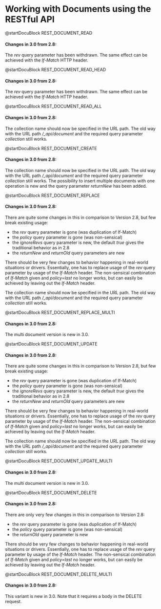 Working with Documents using the RESTful API
============================================

<!-- arangod/RestHandler/RestDocumentHandler.cpp -->
@startDocuBlock REST_DOCUMENT_READ

#### Changes in 3.0 from 2.8:

The *rev* query parameter has been withdrawn. The same effect can be
achieved with the *If-Match* HTTP header.

<!-- arangod/RestHandler/RestDocumentHandler.cpp -->
@startDocuBlock REST_DOCUMENT_READ_HEAD

#### Changes in 3.0 from 2.8:

The *rev* query parameter has been withdrawn. The same effect can be
achieved with the *If-Match* HTTP header.

<!-- arangod/RestHandler/RestDocumentHandler.cpp -->
@startDocuBlock REST_DOCUMENT_READ_ALL

#### Changes in 3.0 from 2.8:

The collection name should now be specified in the URL path. The old
way with the URL path */_api/document* and the required query parameter
*collection* still works.

<!-- arangod/RestHandler/RestDocumentHandler.cpp -->
@startDocuBlock REST_DOCUMENT_CREATE

#### Changes in 3.0 from 2.8:

The collection name should now be specified in the URL path. The old
way with the URL path */_api/document* and the required query parameter
*collection* still works. The possibility to insert multiple documents
with one operation is new and the query parameter *returnNew* has been added.


<!-- arangod/RestHandler/RestDocumentHandler.cpp -->
@startDocuBlock REST_DOCUMENT_REPLACE

#### Changes in 3.0 from 2.8:

There are quite some changes in this in comparison to Version 2.8, but
few break existing usage:

  - the *rev* query parameter is gone (was duplication of If-Match)
  - the *policy* query parameter is gone (was non-sensical)
  - the *ignoreRevs* query parameter is new, the default *true* gives 
    the traditional behavior as in 2.8
  - the *returnNew* and *returnOld* query parameters are new

There should be very few changes to behavior happening in real-world
situations or drivers. Essentially, one has to replace usage of the
*rev* query parameter by usage of the *If-Match* header. The non-sensical
combination of *If-Match* given and *policy=last* no longer works, but can
easily be achieved by leaving out the *If-Match* header.

The collection name should now be specified in the URL path. The old
way with the URL path */_api/document* and the required query parameter
*collection* still works.

<!-- arangod/RestHandler/RestDocumentHandler.cpp -->
@startDocuBlock REST_DOCUMENT_REPLACE_MULTI

#### Changes in 3.0 from 2.8:

The multi document version is new in 3.0.

<!-- arangod/RestHandler/RestDocumentHandler.cpp -->
@startDocuBlock REST_DOCUMENT_UPDATE

#### Changes in 3.0 from 2.8:

There are quite some changes in this in comparison to Version 2.8, but
few break existing usage:

  - the *rev* query parameter is gone (was duplication of If-Match)
  - the *policy* query parameter is gone (was non-sensical)
  - the *ignoreRevs* query parameter is new, the default *true* gives 
    the traditional behavior as in 2.8
  - the *returnNew* and *returnOld* query parameters are new

There should be very few changes to behavior happening in real-world
situations or drivers. Essentially, one has to replace usage of the
*rev* query parameter by usage of the *If-Match* header. The non-sensical
combination of *If-Match* given and *policy=last* no longer works, but can
easily be achieved by leaving out the *If-Match* header.

The collection name should now be specified in the URL path. The old
way with the URL path */_api/document* and the required query parameter
*collection* still works.

<!-- arangod/RestHandler/RestDocumentHandler.cpp -->
@startDocuBlock REST_DOCUMENT_UPDATE_MULTI

#### Changes in 3.0 from 2.8:

The multi document version is new in 3.0.

<!-- arangod/RestHandler/RestDocumentHandler.cpp -->
@startDocuBlock REST_DOCUMENT_DELETE

#### Changes in 3.0 from 2.8:

There are only very few changes in this in comparison to Version 2.8:

  - the *rev* query parameter is gone (was duplication of If-Match)
  - the *policy* query parameter is gone (was non-sensical)
  - the *returnOld* query parameter is new

There should be very few changes to behavior happening in real-world
situations or drivers. Essentially, one has to replace usage of the
*rev* query parameter by usage of the *If-Match* header. The non-sensical
combination of *If-Match* given and *policy=last* no longer works, but can
easily be achieved by leaving out the *If-Match* header.

<!-- arangod/RestHandler/RestDocumentHandler.cpp -->
@startDocuBlock REST_DOCUMENT_DELETE_MULTI

#### Changes in 3.0 from 2.8:

This variant is new in 3.0. Note that it requires a body in the DELETE
request.
